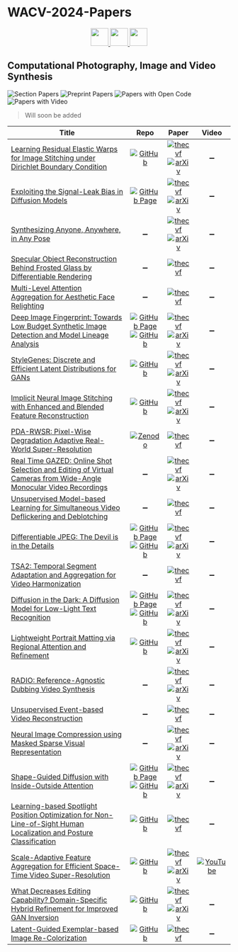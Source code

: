 # WACV-2024-Papers

<div align="center">
    <a href="https://github.com/DmitryRyumin/WACV-2024-Papers/blob/main/sections/biometrics_face_gesture_body_pose.md">
        <img src="https://cdn.jsdelivr.net/gh/DmitryRyumin/NewEraAI-Papers@main/images/left.svg" width="40" alt="" />
    </a>
    <a href="https://github.com/DmitryRyumin/WACV-2024-Papers/">
        <img src="https://cdn.jsdelivr.net/gh/DmitryRyumin/NewEraAI-Papers@main/images/home.svg" width="40" alt="" />
    </a>
    <a href="https://github.com/DmitryRyumin/WACV-2024-Papers/blob/main/sections/datasets_and_evaluations.md">
        <img src="https://cdn.jsdelivr.net/gh/DmitryRyumin/NewEraAI-Papers@main/images/right.svg" width="40" alt="" />
    </a>
</div>

## Computational Photography, Image and Video Synthesis

![Section Papers](https://img.shields.io/badge/Section%20Papers-soon-42BA16) ![Preprint Papers](https://img.shields.io/badge/Preprint%20Papers-soon-b31b1b) ![Papers with Open Code](https://img.shields.io/badge/Papers%20with%20Open%20Code-soon-1D7FBF) ![Papers with Video](https://img.shields.io/badge/Papers%20with%20Video-soon-FF0000)

> Will soon be added

| **Title** | **Repo** | **Paper** | **Video** |
|-----------|:--------:|:---------:|:---------:|
| [Learning Residual Elastic Warps for Image Stitching under Dirichlet Boundary Condition](https://openaccess.thecvf.com/content/WACV2024/html/Kim_Learning_Residual_Elastic_Warps_for_Image_Stitching_Under_Dirichlet_Boundary_WACV_2024_paper.html) | [![GitHub](https://img.shields.io/github/stars/minshu-kim/Recurrent-Elastic-Warp?style=flat)](https://github.com/minshu-kim/Recurrent-Elastic-Warp) | [![thecvf](https://img.shields.io/badge/pdf-thecvf-7395C5.svg)](https://openaccess.thecvf.com/content/WACV2024/papers/Kim_Learning_Residual_Elastic_Warps_for_Image_Stitching_Under_Dirichlet_Boundary_WACV_2024_paper.pdf) <br /> [![arXiv](https://img.shields.io/badge/arXiv-2309.01406-b31b1b.svg)](http://arxiv.org/abs/2309.01406) | :heavy_minus_sign: |
| [Exploiting the Signal-Leak Bias in Diffusion Models](https://openaccess.thecvf.com/content/WACV2024/html/Everaert_Exploiting_the_Signal-Leak_Bias_in_Diffusion_Models_WACV_2024_paper.html) | [![GitHub Page](https://img.shields.io/badge/GitHub-Page-159957.svg)](https://ivrl.github.io/signal-leak-bias/) | [![thecvf](https://img.shields.io/badge/pdf-thecvf-7395C5.svg)](https://openaccess.thecvf.com/content/WACV2024/papers/Everaert_Exploiting_the_Signal-Leak_Bias_in_Diffusion_Models_WACV_2024_paper.pdf) <br /> [![arXiv](https://img.shields.io/badge/arXiv-2309.15842-b31b1b.svg)](http://arxiv.org/abs/2309.15842) | :heavy_minus_sign: |
| [Synthesizing Anyone, Anywhere, in Any Pose](https://openaccess.thecvf.com/content/WACV2024/html/Hukkelas_Synthesizing_Anyone_Anywhere_in_Any_Pose_WACV_2024_paper.html) | :heavy_minus_sign: | [![thecvf](https://img.shields.io/badge/pdf-thecvf-7395C5.svg)](https://openaccess.thecvf.com/content/WACV2024/papers/Hukkelas_Synthesizing_Anyone_Anywhere_in_Any_Pose_WACV_2024_paper.pdf) <br /> [![arXiv](https://img.shields.io/badge/arXiv-2304.03164-b31b1b.svg)](http://arxiv.org/abs/2304.03164) | :heavy_minus_sign: |
| [Specular Object Reconstruction Behind Frosted Glass by Differentiable Rendering](https://openaccess.thecvf.com/content/WACV2024/html/Iwaguchi_Specular_Object_Reconstruction_Behind_Frosted_Glass_by_Differentiable_Rendering_WACV_2024_paper.html) | :heavy_minus_sign: | [![thecvf](https://img.shields.io/badge/pdf-thecvf-7395C5.svg)](https://openaccess.thecvf.com/content/WACV2024/papers/Iwaguchi_Specular_Object_Reconstruction_Behind_Frosted_Glass_by_Differentiable_Rendering_WACV_2024_paper.pdf) | :heavy_minus_sign: |
| [Multi-Level Attention Aggregation for Aesthetic Face Relighting](https://openaccess.thecvf.com/content/WACV2024/html/Pidaparthy_Multi-Level_Attention_Aggregation_for_Aesthetic_Face_Relighting_WACV_2024_paper.html) | :heavy_minus_sign: | [![thecvf](https://img.shields.io/badge/pdf-thecvf-7395C5.svg)](https://openaccess.thecvf.com/content/WACV2024/papers/Pidaparthy_Multi-Level_Attention_Aggregation_for_Aesthetic_Face_Relighting_WACV_2024_paper.pdf) | :heavy_minus_sign: |
| [Deep Image Fingerprint: Towards Low Budget Synthetic Image Detection and Model Lineage Analysis](https://openaccess.thecvf.com/content/WACV2024/html/Sinitsa_Deep_Image_Fingerprint_Towards_Low_Budget_Synthetic_Image_Detection_and_WACV_2024_paper.html) |  [![GitHub Page](https://img.shields.io/badge/GitHub-Page-159957.svg)](https://sergo2020.github.io/DIF/) <br /> [![GitHub](https://img.shields.io/github/stars/Sergo2020/DIF_pytorch_official?style=flat)](https://github.com/Sergo2020/DIF_pytorch_official) | [![thecvf](https://img.shields.io/badge/pdf-thecvf-7395C5.svg)](https://openaccess.thecvf.com/content/WACV2024/papers/Sinitsa_Deep_Image_Fingerprint_Towards_Low_Budget_Synthetic_Image_Detection_and_WACV_2024_paper.pdf) <br /> [![arXiv](https://img.shields.io/badge/arXiv-2303.10762-b31b1b.svg)](http://arxiv.org/abs/2303.10762) | :heavy_minus_sign: |
| [StyleGenes: Discrete and Efficient Latent Distributions for GANs](https://openaccess.thecvf.com/content/WACV2024/html/Ntavelis_StyleGenes_Discrete_and_Efficient_Latent_Distributions_for_GANs_WACV_2024_paper.html) | [![GitHub](https://img.shields.io/github/stars/entavelis/StyleGenes?style=flat)](https://github.com/entavelis/StyleGenes) | [![thecvf](https://img.shields.io/badge/pdf-thecvf-7395C5.svg)](https://openaccess.thecvf.com/content/WACV2024/papers/Ntavelis_StyleGenes_Discrete_and_Efficient_Latent_Distributions_for_GANs_WACV_2024_paper.pdf) <br /> [![arXiv](https://img.shields.io/badge/arXiv-2305.00599-b31b1b.svg)](http://arxiv.org/abs/2305.00599) | :heavy_minus_sign: |
| [Implicit Neural Image Stitching with Enhanced and Blended Feature Reconstruction](https://openaccess.thecvf.com/content/WACV2024/html/Kim_Implicit_Neural_Image_Stitching_With_Enhanced_and_Blended_Feature_Reconstruction_WACV_2024_paper.html) | [![GitHub](https://img.shields.io/github/stars/minshu-kim/Neural-Image-Stitching?style=flat)](https://github.com/minshu-kim/Neural-Image-Stitching) | [![thecvf](https://img.shields.io/badge/pdf-thecvf-7395C5.svg)](https://openaccess.thecvf.com/content/WACV2024/papers/Kim_Implicit_Neural_Image_Stitching_With_Enhanced_and_Blended_Feature_Reconstruction_WACV_2024_paper.pdf) <br /> [![arXiv](https://img.shields.io/badge/arXiv-2309.01409-b31b1b.svg)](http://arxiv.org/abs/2309.01409) | :heavy_minus_sign: |
| [PDA-RWSR: Pixel-Wise Degradation Adaptive Real-World Super-Resolution](https://openaccess.thecvf.com/content/WACV2024/html/Aakerberg_PDA-RWSR_Pixel-Wise_Degradation_Adaptive_Real-World_Super-Resolution_WACV_2024_paper.html) | [![Zenodo](https://img.shields.io/badge/Zenodo-dataset-FFD1BF.svg)](https://zenodo.org/records/10044260) | [![thecvf](https://img.shields.io/badge/pdf-thecvf-7395C5.svg)](https://openaccess.thecvf.com/content/WACV2024/papers/Aakerberg_PDA-RWSR_Pixel-Wise_Degradation_Adaptive_Real-World_Super-Resolution_WACV_2024_paper.pdf) | :heavy_minus_sign: |
| [Real Time GAZED: Online Shot Selection and Editing of Virtual Cameras from Wide-Angle Monocular Video Recordings](https://openaccess.thecvf.com/content/WACV2024/html/Achary_Real_Time_GAZED_Online_Shot_Selection_and_Editing_of_Virtual_WACV_2024_paper.html) | :heavy_minus_sign: | [![thecvf](https://img.shields.io/badge/pdf-thecvf-7395C5.svg)](https://openaccess.thecvf.com/content/WACV2024/papers/Achary_Real_Time_GAZED_Online_Shot_Selection_and_Editing_of_Virtual_WACV_2024_paper.pdf) <br /> [![arXiv](https://img.shields.io/badge/arXiv-2311.15581-b31b1b.svg)](http://arxiv.org/abs/2311.15581) | :heavy_minus_sign: |
| [Unsupervised Model-based Learning for Simultaneous Video Deflickering and Deblotching](https://openaccess.thecvf.com/content/WACV2024/html/Fulari_Unsupervised_Model-Based_Learning_for_Simultaneous_Video_Deflickering_and_Deblotching_WACV_2024_paper.html) | :heavy_minus_sign: | [![thecvf](https://img.shields.io/badge/pdf-thecvf-7395C5.svg)](https://openaccess.thecvf.com/content/WACV2024/papers/Fulari_Unsupervised_Model-Based_Learning_for_Simultaneous_Video_Deflickering_and_Deblotching_WACV_2024_paper.pdf) | :heavy_minus_sign: |
| [Differentiable JPEG: The Devil is in the Details](https://openaccess.thecvf.com/content/WACV2024/html/Reich_Differentiable_JPEG_The_Devil_Is_in_the_Details_WACV_2024_paper.html) | [![GitHub Page](https://img.shields.io/badge/GitHub-Page-159957.svg)](https://christophreich1996.github.io/differentiable_jpeg/) <br /> [![GitHub](https://img.shields.io/github/stars/necla-ml/Diff-JPEG?style=flat)](https://github.com/necla-ml/Diff-JPEG) | [![thecvf](https://img.shields.io/badge/pdf-thecvf-7395C5.svg)](https://openaccess.thecvf.com/content/WACV2024/papers/Reich_Differentiable_JPEG_The_Devil_Is_in_the_Details_WACV_2024_paper.pdf) <br /> [![arXiv](https://img.shields.io/badge/arXiv-2309.06978-b31b1b.svg)](http://arxiv.org/abs/2309.06978) | :heavy_minus_sign: |
| [TSA2: Temporal Segment Adaptation and Aggregation for Video Harmonization](https://openaccess.thecvf.com/content/WACV2024/html/Xiao_TSA2_Temporal_Segment_Adaptation_and_Aggregation_for_Video_Harmonization_WACV_2024_paper.html) | :heavy_minus_sign:  | [![thecvf](https://img.shields.io/badge/pdf-thecvf-7395C5.svg)](https://openaccess.thecvf.com/content/WACV2024/papers/Xiao_TSA2_Temporal_Segment_Adaptation_and_Aggregation_for_Video_Harmonization_WACV_2024_paper.pdf) | :heavy_minus_sign:  |
| [Diffusion in the Dark: A Diffusion Model for Low-Light Text Recognition](https://openaccess.thecvf.com/content/WACV2024/html/Nguyen_Diffusion_in_the_Dark_A_Diffusion_Model_for_Low-Light_Text_WACV_2024_paper.html) | [![GitHub Page](https://img.shields.io/badge/GitHub-Page-159957.svg)](https://ccnguyen.github.io/diffusion-in-the-dark/) <br /> [![GitHub](https://img.shields.io/github/stars/computational-imaging/diffusion-in-the-dark?style=flat)](https://github.com/computational-imaging/diffusion-in-the-dark/) | [![thecvf](https://img.shields.io/badge/pdf-thecvf-7395C5.svg)](https://openaccess.thecvf.com/content/WACV2024/papers/Nguyen_Diffusion_in_the_Dark_A_Diffusion_Model_for_Low-Light_Text_WACV_2024_paper.pdf) <br /> [![arXiv](https://img.shields.io/badge/arXiv-2303.04291-b31b1b.svg)](http://arxiv.org/abs/2303.04291) | :heavy_minus_sign:  |
| [Lightweight Portrait Matting via Regional Attention and Refinement](https://openaccess.thecvf.com/content/WACV2024/html/Zhong_Lightweight_Portrait_Matting_via_Regional_Attention_and_Refinement_WACV_2024_paper.html) | [![GitHub](https://img.shields.io/github/stars/JiauZhang/LiPM?style=flat)](https://github.com/JiauZhang/LiPM/) | [![thecvf](https://img.shields.io/badge/pdf-thecvf-7395C5.svg)](https://openaccess.thecvf.com/content/WACV2024/papers/Zhong_Lightweight_Portrait_Matting_via_Regional_Attention_and_Refinement_WACV_2024_paper.pdf) <br /> [![arXiv](https://img.shields.io/badge/arXiv-2311.03770-b31b1b.svg)](http://arxiv.org/abs/2311.03770) | :heavy_minus_sign: |
| [RADIO: Reference-Agnostic Dubbing Video Synthesis](https://openaccess.thecvf.com/content/WACV2024/html/Lee_RADIO_Reference-Agnostic_Dubbing_Video_Synthesis_WACV_2024_paper.html) | :heavy_minus_sign: | [![thecvf](https://img.shields.io/badge/pdf-thecvf-7395C5.svg)](https://openaccess.thecvf.com/content/WACV2024/papers/Lee_RADIO_Reference-Agnostic_Dubbing_Video_Synthesis_WACV_2024_paper.pdf) <br /> [![arXiv](https://img.shields.io/badge/arXiv-2309.01950-b31b1b.svg)](http://arxiv.org/abs/2309.01950) | :heavy_minus_sign: |
| [Unsupervised Event-based Video Reconstruction](https://openaccess.thecvf.com/content/WACV2024/html/Fox_Unsupervised_Event-Based_Video_Reconstruction_WACV_2024_paper.html) | :heavy_minus_sign: | [![thecvf](https://img.shields.io/badge/pdf-thecvf-7395C5.svg)](https://openaccess.thecvf.com/content/WACV2024/papers/Fox_Unsupervised_Event-Based_Video_Reconstruction_WACV_2024_paper.pdf) | :heavy_minus_sign: |
| [Neural Image Compression using Masked Sparse Visual Representation](https://openaccess.thecvf.com/content/WACV2024/html/Jiang_Neural_Image_Compression_Using_Masked_Sparse_Visual_Representation_WACV_2024_paper.html) | :heavy_minus_sign: | [![thecvf](https://img.shields.io/badge/pdf-thecvf-7395C5.svg)](https://openaccess.thecvf.com/content/WACV2024/papers/Jiang_Neural_Image_Compression_Using_Masked_Sparse_Visual_Representation_WACV_2024_paper.pdf) <br /> [![arXiv](https://img.shields.io/badge/arXiv-2309.11661-b31b1b.svg)](http://arxiv.org/abs/2309.11661) | :heavy_minus_sign: |
| [Shape-Guided Diffusion with Inside-Outside Attention](https://openaccess.thecvf.com/content/WACV2024/html/Park_Shape-Guided_Diffusion_With_Inside-Outside_Attention_WACV_2024_paper.html) | [![GitHub Page](https://img.shields.io/badge/GitHub-Page-159957.svg)](https://shape-guided-diffusion.github.io/) <br /> [![GitHub](https://img.shields.io/github/stars/shape-guided-diffusion/shape-guided-diffusion?style=flat)](https://github.com/shape-guided-diffusion/shape-guided-diffusion/) | [![thecvf](https://img.shields.io/badge/pdf-thecvf-7395C5.svg)](https://openaccess.thecvf.com/content/WACV2024/papers/Park_Shape-Guided_Diffusion_With_Inside-Outside_Attention_WACV_2024_paper.pdf) <br /> [![arXiv](https://img.shields.io/badge/arXiv-2212.00210-b31b1b.svg)](http://arxiv.org/abs/2212.00210) | :heavy_minus_sign: |
| [Learning-based Spotlight Position Optimization for Non-Line-of-Sight Human Localization and Posture Classification](https://openaccess.thecvf.com/content/WACV2024/html/Chandran_Learning-Based_Spotlight_Position_Optimization_for_Non-Line-of-Sight_Human_Localization_and_Posture_WACV_2024_paper.html) | [![GitHub](https://img.shields.io/github/stars/srchandr/Learning-Spotlight-Optimisation-NLOS?style=flat)](https://github.com/srchandr/Learning-Spotlight-Optimisation-NLOS/) | [![thecvf](https://img.shields.io/badge/pdf-thecvf-7395C5.svg)](https://openaccess.thecvf.com/content/WACV2024/papers/Chandran_Learning-Based_Spotlight_Position_Optimization_for_Non-Line-of-Sight_Human_Localization_and_Posture_WACV_2024_paper.pdf) | :heavy_minus_sign: |
| [Scale-Adaptive Feature Aggregation for Efficient Space-Time Video Super-Resolution](https://openaccess.thecvf.com/content/WACV2024/html/Huang_Scale-Adaptive_Feature_Aggregation_for_Efficient_Space-Time_Video_Super-Resolution_WACV_2024_paper.html) | [![GitHub](https://img.shields.io/github/stars/megvii-research/WACV2024-SAFA?style=flat)](https://github.com/megvii-research/WACV2024-SAFA/) | [![thecvf](https://img.shields.io/badge/pdf-thecvf-7395C5.svg)](https://openaccess.thecvf.com/content/WACV2024/papers/Huang_Scale-Adaptive_Feature_Aggregation_for_Efficient_Space-Time_Video_Super-Resolution_WACV_2024_paper.pdf) <br /> [![arXiv](https://img.shields.io/badge/arXiv-2310.17294-b31b1b.svg)](http://arxiv.org/abs/2310.17294) | [![YouTube](https://img.shields.io/badge/YouTube-%23FF0000.svg?style=for-the-badge&logo=YouTube&logoColor=white)](https://www.youtube.com/watch?v=J4N75OJPGJc) |
| [What Decreases Editing Capability? Domain-Specific Hybrid Refinement for Improved GAN Inversion](https://openaccess.thecvf.com/content/WACV2024/html/Cao_What_Decreases_Editing_Capability_Domain-Specific_Hybrid_Refinement_for_Improved_GAN_WACV_2024_paper.html) | [![GitHub](https://img.shields.io/github/stars/caopulan/Domain-Specific_Hybrid_Refinement_Inversion?style=flat)](https://github.com/caopulan/Domain-Specific_Hybrid_Refinement_Inversion/) | [![thecvf](https://img.shields.io/badge/pdf-thecvf-7395C5.svg)](https://openaccess.thecvf.com/content/WACV2024/papers/Cao_What_Decreases_Editing_Capability_Domain-Specific_Hybrid_Refinement_for_Improved_GAN_WACV_2024_paper.pdf) <br /> [![arXiv](https://img.shields.io/badge/arXiv-2301.12141-b31b1b.svg)](http://arxiv.org/abs/2301.12141) | :heavy_minus_sign: |
| [Latent-Guided Exemplar-based Image Re-Colorization](https://openaccess.thecvf.com/content/WACV2024/html/Yang_Latent-Guided_Exemplar-Based_Image_Re-Colorization_WACV_2024_paper.html) | [![GitHub](https://img.shields.io/github/stars/13633491388/LG-IR?style=flat)](https://github.com/13633491388/LG-IR/) | [![thecvf](https://img.shields.io/badge/pdf-thecvf-7395C5.svg)](https://openaccess.thecvf.com/content/WACV2024/papers/Yang_Latent-Guided_Exemplar-Based_Image_Re-Colorization_WACV_2024_paper.pdf) | :heavy_minus_sign: |
